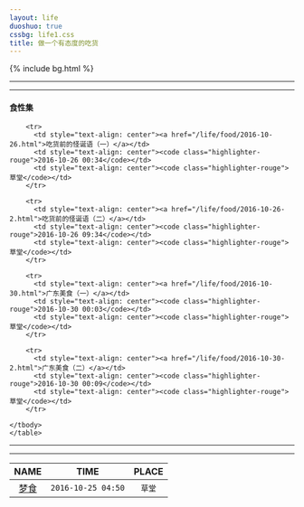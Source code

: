 ```yaml
---
layout: life
duoshuo: true
cssbg: life1.css
title: 做一个有态度的吃货
---      
```


{% include bg.html %}

-----------

******
<div class='lifelog'>
  <h4 id="section-1">食性集</h4>
	<table>
	  <thead>
		<tr>
		  <th style="text-align: center">NAME</th>
		  <th style="text-align: center">TIME</th>
		  <th style="text-align: center">PLACE</th>
		</tr>
	  </thead>
	<tbody>
		<tr>
		  <td style="text-align: center"><a href="/life/food/2016-10-25.html">梦食</a></td>	  
		  <td style="text-align: center"><code class="highlighter-rouge">2016-10-25 04:50</code></td>
		  <td style="text-align: center"><code class="highlighter-rouge">草堂</code></td>			  
		</tr>

		<tr>
		  <td style="text-align: center"><a href="/life/food/2016-10-26.html">吃货前的怪诞语（一）</a></td>	  
		  <td style="text-align: center"><code class="highlighter-rouge">2016-10-26 00:34</code></td>
		  <td style="text-align: center"><code class="highlighter-rouge">草堂</code></td>			  
		</tr>

		<tr>
		  <td style="text-align: center"><a href="/life/food/2016-10-26-2.html">吃货前的怪诞语（二）</a></td>	  
		  <td style="text-align: center"><code class="highlighter-rouge">2016-10-26 09:34</code></td>
		  <td style="text-align: center"><code class="highlighter-rouge">草堂</code></td>			  
		</tr>

		<tr>
		  <td style="text-align: center"><a href="/life/food/2016-10-30.html">广东美食（一）</a></td>	  
		  <td style="text-align: center"><code class="highlighter-rouge">2016-10-30 00:03</code></td>
		  <td style="text-align: center"><code class="highlighter-rouge">草堂</code></td>			  
		</tr>

		<tr>
		  <td style="text-align: center"><a href="/life/food/2016-10-30-2.html">广东美食（二）</a></td>	  
		  <td style="text-align: center"><code class="highlighter-rouge">2016-10-30 00:09</code></td>
		  <td style="text-align: center"><code class="highlighter-rouge">草堂</code></td>			  
		</tr>

	</tbody>
	</table>
</div>

******

-----------

